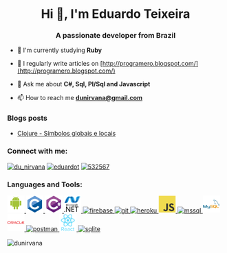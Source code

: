 <h1 align="center">Hi 👋, I'm Eduardo Teixeira</h1>
<h3 align="center">A passionate developer from Brazil</h3>

- 🌱 I'm currently studying **Ruby**

- 📝 I regularly write articles on [http://programero.blogspot.com/](http://programero.blogspot.com/)

- 💬 Ask me about **C#, Sql, Pl/Sql and Javascript**

- 📫 How to reach me **dunirvana@gmail.com**

### Blogs posts
<!-- BLOG-POST-LIST:START -->
- [Clojure - Símbolos globais e locais](https://programero.blogspot.com/2022/02/clojure-simbolos-globais-e-locais.html)
<!-- BLOG-POST-LIST:END -->

<h3 align="left">Connect with me:</h3>
<p align="left">
<a href="https://twitter.com/du_nirvana" target="blank"><img align="center" src="https://cdn.jsdelivr.net/npm/simple-icons@3.0.1/icons/twitter.svg" alt="du_nirvana" height="30" width="40" /></a>
<a href="https://linkedin.com/in/eduardot" target="blank"><img align="center" src="https://cdn.jsdelivr.net/npm/simple-icons@3.0.1/icons/linkedin.svg" alt="eduardot" height="30" width="40" /></a>
<a href="https://stackoverflow.com/users/532567" target="blank"><img align="center" src="https://cdn.jsdelivr.net/npm/simple-icons@3.0.1/icons/stackoverflow.svg" alt="532567" height="30" width="40" /></a>

<h3 align="left">Languages and Tools:</h3>
<p align="left"> <a href="https://developer.android.com" target="_blank"> <img src="https://raw.githubusercontent.com/devicons/devicon/master/icons/android/android-original-wordmark.svg" alt="android" width="40" height="40"/> </a> <a href="https://www.cprogramming.com/" target="_blank"> <img src="https://raw.githubusercontent.com/devicons/devicon/master/icons/c/c-original.svg" alt="c" width="40" height="40"/> </a> <a href="https://www.w3schools.com/cs/" target="_blank"> <img src="https://raw.githubusercontent.com/devicons/devicon/master/icons/csharp/csharp-original.svg" alt="csharp" width="40" height="40"/> </a> <a href="https://dotnet.microsoft.com/" target="_blank"> <img src="https://raw.githubusercontent.com/devicons/devicon/master/icons/dot-net/dot-net-original-wordmark.svg" alt="dotnet" width="40" height="40"/> </a> <a href="https://firebase.google.com/" target="_blank"> <img src="https://www.vectorlogo.zone/logos/firebase/firebase-icon.svg" alt="firebase" width="40" height="40"/> </a> <a href="https://git-scm.com/" target="_blank"> <img src="https://www.vectorlogo.zone/logos/git-scm/git-scm-icon.svg" alt="git" width="40" height="40"/> </a> <a href="https://heroku.com" target="_blank"> <img src="https://www.vectorlogo.zone/logos/heroku/heroku-icon.svg" alt="heroku" width="40" height="40"/> </a> <a href="https://developer.mozilla.org/en-US/docs/Web/JavaScript" target="_blank"> <img src="https://raw.githubusercontent.com/devicons/devicon/master/icons/javascript/javascript-original.svg" alt="javascript" width="40" height="40"/> </a> <a href="https://www.microsoft.com/en-us/sql-server" target="_blank"> <img src="https://cdn.worldvectorlogo.com/logos/microsoft-sql-server.svg" alt="mssql" width="40" height="40"/> </a> <a href="https://www.mysql.com/" target="_blank"> <img src="https://raw.githubusercontent.com/devicons/devicon/master/icons/mysql/mysql-original-wordmark.svg" alt="mysql" width="40" height="40"/> </a> <a href="https://www.oracle.com/" target="_blank"> <img src="https://raw.githubusercontent.com/devicons/devicon/master/icons/oracle/oracle-original.svg" alt="oracle" width="40" height="40"/> </a> <a href="https://postman.com" target="_blank"> <img src="https://www.vectorlogo.zone/logos/getpostman/getpostman-icon.svg" alt="postman" width="40" height="40"/> </a> <a href="https://reactjs.org/" target="_blank"> <img src="https://raw.githubusercontent.com/devicons/devicon/master/icons/react/react-original-wordmark.svg" alt="react" width="40" height="40"/> </a> <a href="https://www.sqlite.org/" target="_blank"> <img src="https://www.vectorlogo.zone/logos/sqlite/sqlite-icon.svg" alt="sqlite" width="40" height="40"/> </a> </p>

<p><img align="center" src="https://github-readme-stats.vercel.app/api/top-langs?username=dunirvana&show_icons=true&locale=en&layout=compact&langs_count=10" alt="dunirvana" /></p>
